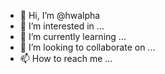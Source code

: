 - 👋 Hi, I’m @hwalpha
- 👀 I’m interested in ...
- 🌱 I’m currently learning ...
- 💞️ I’m looking to collaborate on ...
- 📫 How to reach me ...

<!---
hwalpha/hwalpha is a ✨ special ✨ repository because its `README.md` (this file) appears on your GitHub profile.
You can click the Preview link to take a look at your changes.
--->
